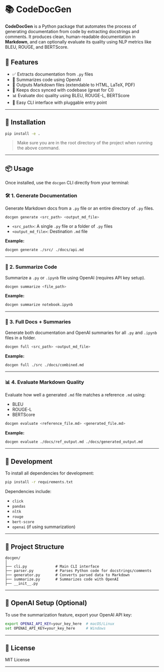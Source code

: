
# 📚 CodeDocGen

**CodeDocGen** is a Python package that automates the process of generating documentation from code by extracting docstrings and comments. It produces clean, human-readable documentation in **Markdown**, and can optionally evaluate its quality using NLP metrics like BLEU, ROUGE, and BERTScore.



## 🚀 Features

- ✅ Extracts documentation from `.py` files
- 🤖 Summarizes code using OpenAI
- 📘 Outputs Markdown files (extendable to HTML, LaTeX, PDF)
- 🔁 Keeps docs synced with codebase (great for CI)
- 📊 Evaluate doc quality using BLEU, ROUGE-L, BERTScore
- 🔌 Easy CLI interface with pluggable entry point

---

## 🔧 Installation

```bash
pip install -e .
```

> Make sure you are in the root directory of the project when running the above command.

---

## 📦 Usage

Once installed, use the `docgen` CLI directly from your terminal:

### 🛠️ 1. Generate Documentation

Generate Markdown docs from a `.py` file or an entire directory of `.py` files.

```bash
docgen generate <src_path> <output_md_file>
```

- `<src_path>`: A single `.py` file or a folder of `.py` files
- `<output_md_file>`: Destination `.md` file

**Example:**
```bash
docgen generate ./src/ ./docs/api.md
```

---

### 🧠 2. Summarize Code

Summarize a `.py` or `.ipynb` file using OpenAI (requires API key setup).

```bash
docgen summarize <file_path>
```

**Example:**
```bash
docgen summarize notebook.ipynb
```

---

### 🧩 3. Full Docs + Summaries

Generate both documentation and OpenAI summaries for all `.py` and `.ipynb` files in a folder.

```bash
docgen full <src_path> <output_md_file>
```

**Example:**
```bash
docgen full ./src ./docs/combined.md
```

---

### 📊 4. Evaluate Markdown Quality

Evaluate how well a generated `.md` file matches a reference `.md` using:

- BLEU
- ROUGE-L
- BERTScore

```bash
docgen evaluate <reference_file.md> <generated_file.md>
```

**Example:**
```bash
docgen evaluate ./docs/ref_output.md ./docs/generated_output.md
```

---

## 🧪 Development

To install all dependencies for development:

```bash
pip install -r requirements.txt
```

Dependencies include:

- `click`
- `pandas`
- `nltk`
- `rouge`
- `bert-score`
- `openai` (if using summarization)

---

## 📂 Project Structure

```
docgen/
│
├── cli.py             # Main CLI interface
├── parser.py          # Parses Python code for docstrings/comments
├── generator.py       # Converts parsed data to Markdown
├── summarize.py       # Summarizes code with OpenAI
├── __init__.py
```

---

## 🔐 OpenAI Setup (Optional)

To use the summarization feature, export your OpenAI API key:

```bash
export OPENAI_API_KEY=your_key_here  # macOS/Linux
set OPENAI_API_KEY=your_key_here     # Windows
```

---

## 📄 License

MIT License

---
